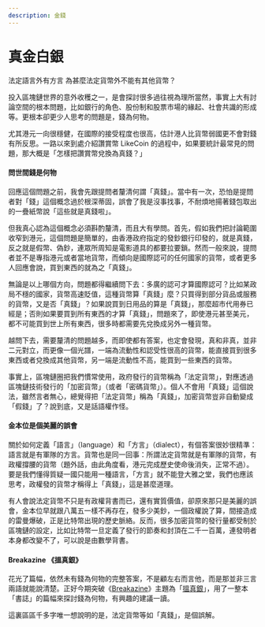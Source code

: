 ```yaml
---
description: 金錢
---
```


# 真金白銀

法定語言外有方言 為甚麼法定貨幣外不能有其他貨幣？

投入區塊鏈世界的意外收穫之一，是會探討很多過往視為理所當然，事實上大有討論空間的根本問題，比如銀行的角色、股份制和股票市場的緣起、社會共識的形成等。更根本卻更少人思考的問題是，錢為何物。

尤其港元一向很穩健，在國際的接受程度也很高，估計港人比貨幣弱國更不會對錢有所反思。一路以來到處介紹讚賞幣 LikeCoin 的過程中，如果要統計最常見的問題，那大概是「怎樣把讚賞幣兌換為真錢？」

#### 問世間錢是何物 <a id="700d"></a>

回應這個問題之前，我會先跟提問者釐清何謂「真錢」。當中有一次，恐怕是提問者對「錢」這個概念過於根深蒂固，誤會了我是沒事找事，不耐煩地揚著錢包取出的一疊紙幣說「這些就是真錢啦」。

但我真心認為這個概念必須斟酌釐清，而且大有學問。首先，假如我們把討論範圍收窄到港元，這個問題是簡單的，由香港政府指定的發鈔銀行印發的，就是真錢，反之就是假幣、偽鈔，連眾所周知是電影道具的都要拉要鎖。然而一般來說，提問者並不是專指港元或者當地貨幣，而傾向是國際認可的任何國家的貨幣，或者更多人回應會說，買到東西的就為之「真錢」。

無論是以上哪個方向，問題都得繼續問下去：多廣的認可才算國際認可？比如某政局不穩的國家，貨幣高速貶值，這種貨幣算「真錢」麼？只買得到部分貨品或服務的貨幣，又是否「真錢」？如果說買到日用品的算是「真錢」，那麼超市代用券已經是；否則如果要買到所有東西的才算「真錢」，問題來了，即使港元甚至美元，都不可能買到世上所有東西，很多時都需要先兌換成另外一種貨幣。

越問下去，需要釐清的問題越多，而即使都有答案，也定會發現，真和非真，並非二元對立，而更像一個光譜，一端為流動性和認受性很高的貨幣，能直接買到很多東西或者兌換成其他貨幣，另一端是流動性不高，能買到一些東西的貨幣。

事實上，區塊鏈圈把我們慣常使用，政府發行的貨幣稱為「法定貨幣」，對應透過區塊鏈技術發行的「加密貨幣」（或者「密碼貨幣」）。個人不會用「真錢」這個說法，雖然言者無心，總覺得把「法定貨幣」稱為「真錢」，加密貨幣豈非自動變成「假錢」了？說到底，又是話語權作怪。

#### 金本位是個美麗的誤會 <a id="3783"></a>

關於如何定義「語言」（language）和「方言」（dialect），有個答案很妙很精準：語言就是有軍隊的方言。貨幣也是同一回事：所謂法定貨幣就是有軍隊的貨幣，有政權撐腰的貨幣（題外話，由此角度看，港元完成歷史使命後消失，正常不過）。要是我們懂得質疑一國只能用一種語言，「方言」就不能登大雅之堂，我們也應該思考，政權發的貨幣才稱得上「真錢」，這是甚麼道理。

有人會說法定貨幣不只是有政權背書而已，還有實質價值，卻原來那只是美麗的誤會，金本位早就跟八萬五一樣不再存在，發多少美鈔，一個政權說了算，間接造成的雷曼爆破，正是比特幣出現的歷史脈絡。反而，很多加密貨幣的發行量都受制於區塊鏈的設定，比如比特幣一旦定義了發行的節奏和封頂在二千一百萬，連發明者本身都改變不了，可以說是由數學背書。

#### Breakazine 《搵真銀》 <a id="3e61"></a>

花光了篇幅，依然未有錢為何物的完整答案，不是顧左右而言他，而是那並非三言兩語就能說清楚。正好今期突破《[Breakazine](http://www.breakazine.com/product-page/breakazine-054)》主題為「[搵真銀](http://www.breakazine.com/product-page/breakazine-054)」，用了一整本「書誌」的篇幅來探討錢為何物，有興趣的建議一讀。

這裏區區千多字唯一想說明的是，法定貨幣等如「真錢」，是個誤解。

